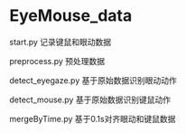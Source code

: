 # EyeMouse_data

start.py 记录键鼠和眼动数据

preprocess.py 预处理数据

detect_eyegaze.py 基于原始数据识别眼动动作

detect_mouse.py 基于原始数据识别键鼠动作

mergeByTime.py 基于0.1s对齐眼动和键鼠数据
